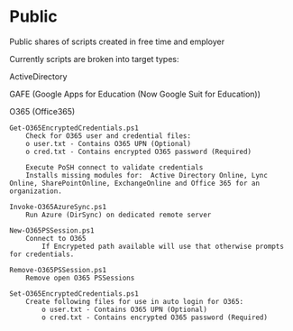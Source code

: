 # Public
Public shares of scripts created in free time and employer

Currently scripts are broken into target types:

ActiveDirectory

GAFE (Google Apps for Education (Now Google Suit for Education))

O365 (Office365)
    
    Get-O365EncryptedCredentials.ps1
        Check for O365 user and credential files:
        o user.txt - Contains O365 UPN (Optional)
        o cred.txt - Contains encrypted O365 password (Required)

        Execute PoSH connect to validate credentials
        Installs missing modules for:  Active Directory Online, Lync Online, SharePointOnline, ExchangeOnline and Office 365 for an organization.
    
    Invoke-O365AzureSync.ps1
        Run Azure (DirSync) on dedicated remote server

    New-O365PSSession.ps1
        Connect to O365
            If Encrypeted path available will use that otherwise prompts for credentials.

    Remove-O365PSSession.ps1
        Remove open O365 PSSessions

    Set-O365EncryptedCredentials.ps1
        Create following files for use in auto login for O365:
            o user.txt - Contains O365 UPN (Optional)
            o cred.txt - Contains encrypted O365 password (Required)
